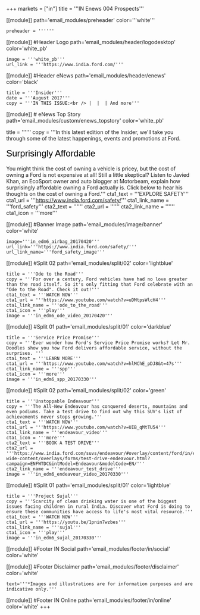 +++
markets = ["in"]
title = '''IN Enews 004 Prospects'''

[[module]]
path='email_modules/preheader'
color='''white'''

	preheader = ''''''

[[module]] #Header Logo
path='email_modules/header/logodesktop'
color='white_pb'

	image = '''white_pb'''
	url_link = '''https://www.india.ford.com/'''

[[module]] #Header eNews
path='email_modules/header/enews'
color='black'

	title = '''Insider'''
	date = '''August 2017'''
	copy = '''IN THIS ISSUE:<br /> |  |  | And more'''

[[module]] # eNews Top Story
path='email_modules/custom/enews_topstory'
color='white_pb'

title = ''''''
	copy = '''In this latest edition of the Insider, we'll take you through some of the latest happenings, events and promotions at Ford. <br /><br /><span style="color:#000001; font-size: 24px; font-family: 'Arial','Helvetica','Sans-Serif'; line-height: 30px; font-weight: normal; font-style: regular;">Surprisingly Affordable</span><br /><br />You might think the cost of owning a vehicle is pricey, but the cost of owning a Ford is not expensive at all! Still a little skeptical? Listen to Javied Khan, an EcoSport owner and auto blogger at Motorbeam, explain how surprisingly affordable owning a Ford actually is. Click below to hear his thoughts on the cost of owning a Ford.'''
	cta1_text = '''EXPLORE SAFETY'''
	cta1_url = '''https://www.india.ford.com/safety/'''
	cta1_link_name = '''ford_safety'''
	cta2_text = ''''''
	cta2_url = ''''''
	cta2_link_name = ''''''
	cta1_icon = '''more'''

[[module]] #Banner Image
path='email_modules/image/banner'
color='white'

	image='''in_edm6_airbag_20170420'''
	url_link='''https://www.india.ford.com/safety/'''
	url_link_name='''ford_safety_image'''

[[module]] #Split 02
path='email_modules/split/02'
color='lightblue'

	title = '''Ode to the Road'''
	copy = '''For over a century, Ford vehicles have had no love greater than the road itself. So it's only fitting that Ford celebrate with an "Ode to the Road". Check it out!'''
	cta1_text = '''WATCH NOW'''
	cta1_url = '''https://www.youtube.com/watch?v=uDMtpsWlcH4'''
	cta1_link_name = '''ode_to_the_road'''
	cta1_icon = '''play'''
	image = '''in_edm6_ode_video_20170420'''

[[module]] #Split 01
path='email_modules/split/01'
color='darkblue'

	title = '''Service Price Promise'''
	copy = '''Ever wonder how Ford's Service Price Promise works? Let Mr. Doodles show you how Ford delivers affordable service, without the surprises. '''
	cta1_text = '''LEARN MORE'''
	cta1_url = '''https://www.youtube.com/watch?v=hlMChE_pDJ8&t=47s'''
	cta1_link_name = '''spp'''
	cta1_icon = '''more'''
	image = '''in_edm6_spp_20170330'''

[[module]] #Split 02
path='email_modules/split/02'
color='green'

	title = '''Unstoppable Endeavour'''
	copy = '''The All-New Endeavour has conquered deserts, mountains and even podiums. Take a test drive to find out why this SUV's list of achievements never stops growing.'''
	cta1_text = '''WATCH NOW'''
	cta1_url = '''https://www.youtube.com/watch?v=UIB_qMtTU54'''
	cta1_link_name = '''endeavour_video'''
	cta1_icon = '''more'''
	cta2_text = '''BOOK A TEST DRIVE'''
	cta2_url = '''https://www.india.ford.com/suvs/endeavour/#overlay/content/ford/in/en_in/site-wide-content/overlays/forms/test-drive-endeavour.html?campaign=ENFWTDC&intModel=Endeavour&modelCode=EN/'''
	cta2_link_name = '''endeavour_test_drive'''
	image = '''in_edm6_endeavour_video_20170330'''

[[module]] #Split 01
path='email_modules/split/01'
color='lightblue'

	title = '''Project Sujal'''
	copy = '''Scarcity of clean drinking water is one of the biggest issues facing children in rural India. Discover what Ford is doing to ensure these communities have access to life's most vital resource.'''
	cta1_text = '''WATCH NOW'''
	cta1_url = '''https://youtu.be/1pnin7wzbes'''
	cta1_link_name = '''sujal'''
	cta1_icon = '''play'''
	image = '''in_edm6_sujal_20170330'''

[[module]] #Footer IN Social
path='email_modules/footer/in/social'
color='white'

[[module]] #Footer Disclaimer
path='email_modules/footer/disclaimer'
color='white'

	text='''*Images and illustrations are for information purposes and are indicative only.'''

[[module]] #Footer IN Online
path='email_modules/footer/in/online'
color='white'
+++